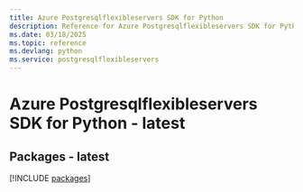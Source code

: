 ```yaml
---
title: Azure Postgresqlflexibleservers SDK for Python
description: Reference for Azure Postgresqlflexibleservers SDK for Python
ms.date: 03/18/2025
ms.topic: reference
ms.devlang: python
ms.service: postgresqlflexibleservers
---
```

# Azure Postgresqlflexibleservers SDK for Python - latest
## Packages - latest
[!INCLUDE [packages](postgresqlflexibleservers-index.md)]